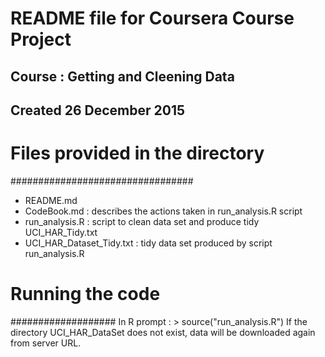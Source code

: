 

# README file for Coursera Course Project
## Course : Getting and Cleening Data
## Created 26 December 2015

# Files provided in the directory
#################################
- README.md
- CodeBook.md : describes the actions taken in run_analysis.R script
- run_analysis.R : script to clean data set and produce tidy UCI_HAR_Tidy.txt
- UCI_HAR_Dataset_Tidy.txt : tidy data set produced by script run_analysis.R

# Running the code
###################
In R prompt : > source("run_analysis.R")
If the directory UCI_HAR_DataSet does not exist, data will be
downloaded again from server URL.
